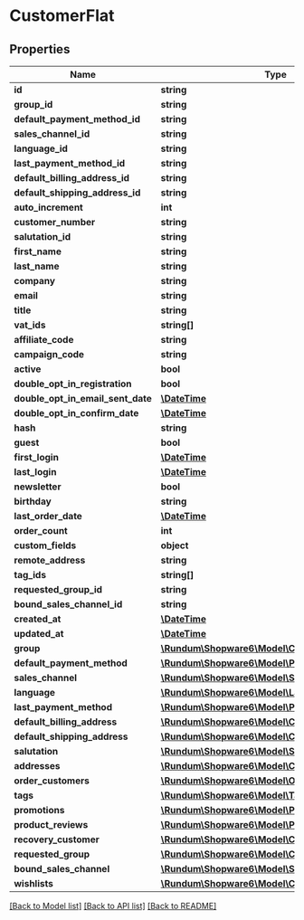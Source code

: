 # CustomerFlat

## Properties
Name | Type | Description | Notes
------------ | ------------- | ------------- | -------------
**id** | **string** |  | [optional] 
**group_id** | **string** |  | 
**default_payment_method_id** | **string** |  | 
**sales_channel_id** | **string** |  | 
**language_id** | **string** |  | 
**last_payment_method_id** | **string** |  | [optional] 
**default_billing_address_id** | **string** |  | 
**default_shipping_address_id** | **string** |  | 
**auto_increment** | **int** |  | [optional] 
**customer_number** | **string** |  | 
**salutation_id** | **string** |  | 
**first_name** | **string** |  | 
**last_name** | **string** |  | 
**company** | **string** |  | [optional] 
**email** | **string** |  | 
**title** | **string** |  | [optional] 
**vat_ids** | **string[]** |  | [optional] 
**affiliate_code** | **string** |  | [optional] 
**campaign_code** | **string** |  | [optional] 
**active** | **bool** |  | [optional] 
**double_opt_in_registration** | **bool** |  | [optional] 
**double_opt_in_email_sent_date** | [**\DateTime**](\DateTime.md) |  | [optional] 
**double_opt_in_confirm_date** | [**\DateTime**](\DateTime.md) |  | [optional] 
**hash** | **string** |  | [optional] 
**guest** | **bool** |  | [optional] 
**first_login** | [**\DateTime**](\DateTime.md) |  | [optional] 
**last_login** | [**\DateTime**](\DateTime.md) |  | [optional] 
**newsletter** | **bool** |  | [optional] 
**birthday** | **string** |  | [optional] 
**last_order_date** | [**\DateTime**](\DateTime.md) |  | [optional] 
**order_count** | **int** |  | [optional] 
**custom_fields** | **object** |  | [optional] 
**remote_address** | **string** |  | [optional] 
**tag_ids** | **string[]** |  | [optional] 
**requested_group_id** | **string** |  | [optional] 
**bound_sales_channel_id** | **string** |  | [optional] 
**created_at** | [**\DateTime**](\DateTime.md) |  | 
**updated_at** | [**\DateTime**](\DateTime.md) |  | [optional] 
**group** | [**\Rundum\Shopware6\Model\CustomerGroupFlat**](CustomerGroupFlat.md) |  | [optional] 
**default_payment_method** | [**\Rundum\Shopware6\Model\PaymentMethodFlat**](PaymentMethodFlat.md) |  | [optional] 
**sales_channel** | [**\Rundum\Shopware6\Model\SalesChannelFlat**](SalesChannelFlat.md) |  | [optional] 
**language** | [**\Rundum\Shopware6\Model\LanguageFlat**](LanguageFlat.md) |  | [optional] 
**last_payment_method** | [**\Rundum\Shopware6\Model\PaymentMethodFlat**](PaymentMethodFlat.md) |  | [optional] 
**default_billing_address** | [**\Rundum\Shopware6\Model\CustomerAddressFlat**](CustomerAddressFlat.md) |  | [optional] 
**default_shipping_address** | [**\Rundum\Shopware6\Model\CustomerAddressFlat**](CustomerAddressFlat.md) |  | [optional] 
**salutation** | [**\Rundum\Shopware6\Model\SalutationFlat**](SalutationFlat.md) |  | [optional] 
**addresses** | [**\Rundum\Shopware6\Model\CustomerAddressFlat**](CustomerAddressFlat.md) |  | [optional] 
**order_customers** | [**\Rundum\Shopware6\Model\OrderCustomerFlat**](OrderCustomerFlat.md) |  | [optional] 
**tags** | [**\Rundum\Shopware6\Model\TagFlat**](TagFlat.md) |  | [optional] 
**promotions** | [**\Rundum\Shopware6\Model\PromotionFlat**](PromotionFlat.md) |  | [optional] 
**product_reviews** | [**\Rundum\Shopware6\Model\ProductReviewFlat**](ProductReviewFlat.md) |  | [optional] 
**recovery_customer** | [**\Rundum\Shopware6\Model\CustomerRecoveryFlat**](CustomerRecoveryFlat.md) |  | [optional] 
**requested_group** | [**\Rundum\Shopware6\Model\CustomerGroupFlat**](CustomerGroupFlat.md) |  | [optional] 
**bound_sales_channel** | [**\Rundum\Shopware6\Model\SalesChannelFlat**](SalesChannelFlat.md) |  | [optional] 
**wishlists** | [**\Rundum\Shopware6\Model\CustomerWishlistFlat**](CustomerWishlistFlat.md) |  | [optional] 

[[Back to Model list]](../../README.md#documentation-for-models) [[Back to API list]](../../README.md#documentation-for-api-endpoints) [[Back to README]](../../README.md)


